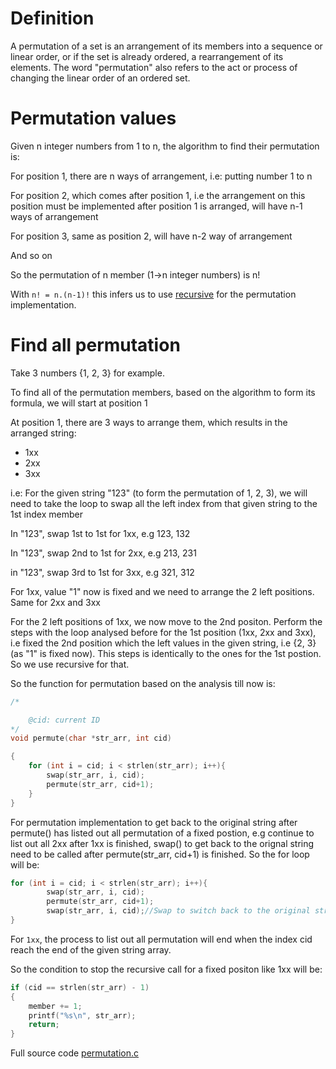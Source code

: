 # Definition

A permutation of a set is an arrangement of its members into a sequence or linear order, or if the set is already ordered, a rearrangement of its elements. The word "permutation" also refers to the act or process of changing the linear order of an ordered set.

# Permutation values

Given n integer numbers from 1 to n, the algorithm to find their permutation is:

For position 1, there are n ways of arrangement, i.e: putting number 1 to n

For position 2, which comes after position 1, i.e the arrangement on this position must be implemented after position 1 is arranged, will have n-1 ways of arrangement

For position 3, same as position 2, will have n-2 way of arrangement

And so on

So the permutation of n member (1->n integer numbers) is n!

With ``n! = n.(n-1)!`` this infers us to use [recursive](https://github.com/TranPhucVinh/C/blob/master/Introduction/Function/README.md#recursive-function) for the permutation implementation.

# Find all permutation 

Take 3 numbers {1, 2, 3} for example.

To find all of the permutation members, based on the algorithm to form its formula, we will start at position 1

At position 1, there are 3 ways to arrange them, which results in the arranged string:

* 1xx
* 2xx
* 3xx

i.e: For the given string "123" (to form the permutation of 1, 2, 3), we will need to take the loop to swap all the left index from that given string to the 1st index member

In "123", swap 1st to 1st for 1xx, e.g 123, 132

In "123", swap 2nd to 1st for 2xx, e.g 213, 231

in "123", swap 3rd to 1st for 3xx, e.g 321, 312

For 1xx, value "1" now is fixed and we need to arrange the 2 left positions. Same for 2xx and 3xx

For the 2 left positions of 1xx, we now move to the 2nd positon. Perform the steps with the loop analysed before for the 1st position (1xx, 2xx and 3xx), i.e fixed the 2nd position which the left values in the given string, i.e {2, 3} (as "1" is fixed now). This steps is identically to the ones for the 1st postion. So we use recursive for that.

So the function for permutation based on the analysis till now is:

```c
/*

    @cid: current ID
*/
void permute(char *str_arr, int cid)

{
    for (int i = cid; i < strlen(str_arr); i++){
        swap(str_arr, i, cid);
        permute(str_arr, cid+1);
    }
}
```

For permutation implementation to get back to the original string after permute() has listed out all permutation of a fixed postion, e.g continue to list out all 2xx after 1xx is finished, swap() to get back to the orignal string need to be called after permute(str_arr, cid+1) is finished. So the for loop will be:


```c
for (int i = cid; i < strlen(str_arr); i++){
        swap(str_arr, i, cid);
        permute(str_arr, cid+1);
        swap(str_arr, i, cid);//Swap to switch back to the original string
}
```

For ``1xx``, the process to list out all permutation will end when the index cid reach the end of the given string array.

So the condition to stop the recursive call for a fixed positon like 1xx will be:

```c
if (cid == strlen(str_arr) - 1)
{
    member += 1;
    printf("%s\n", str_arr);
    return;
}
```

Full source code [permutation.c](permutation.c)